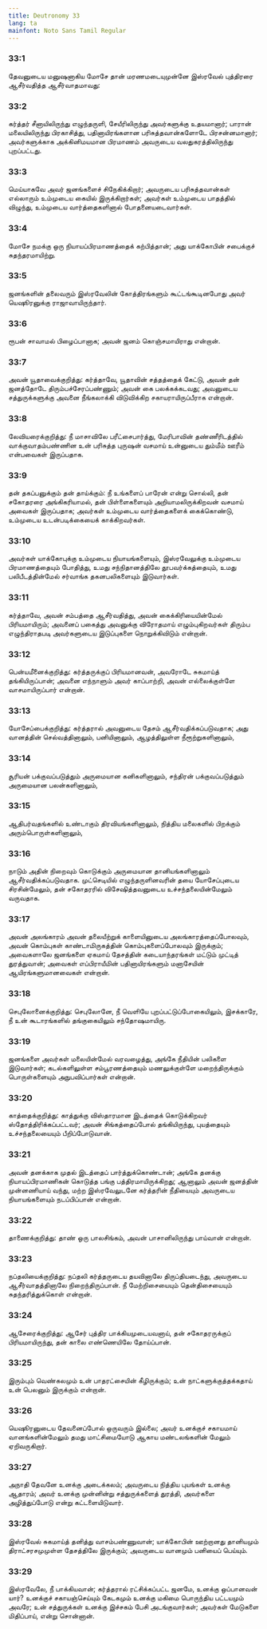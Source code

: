```yaml
---
title: Deutronomy 33
lang: ta
mainfont: Noto Sans Tamil Regular
---
```


###  33:1

தேவனுடைய மனுஷனாகிய மோசே தான் மரணமடையுமுன்னே இஸ்ரவேல் புத்திரரை ஆசீர்வதித்த ஆசீர்வாதமாவது:

###  33:2

கர்த்தர் சீனாயிலிருந்து எழுந்தருளி, சேயீரிலிருந்து அவர்களுக்கு உதயமானார்; பாரான் மலையிலிருந்து பிரகாசித்து, பதினாயிரங்களான பரிசுத்தவான்களோடே பிரசன்னமானார்; அவர்களுக்காக அக்கினிமயமான பிரமாணம் அவருடைய வலதுகரத்திலிருந்து புறப்பட்டது.

###  33:3

மெய்யாகவே அவர் ஜனங்களைச் சிநேகிக்கிறார்; அவருடைய பரிசுத்தவான்கள் எல்லாரும் உம்முடைய கையில் இருக்கிறார்கள்; அவர்கள் உம்முடைய பாதத்தில் விழுந்து, உம்முடைய வார்த்தைகளினால் போதனையடைவார்கள்.

###  33:4

மோசே நமக்கு ஒரு நியாயப்பிரமாணத்தைக் கற்பித்தான்; அது யாக்கோபின் சபைக்குச் சுதந்தரமாயிற்று.

###  33:5

ஜனங்களின் தலைவரும் இஸ்ரவேலின் கோத்திரங்களும் கூட்டங்கூடினபோது அவர் யெஷூரனுக்கு ராஜாவாயிருந்தார்.

###  33:6

ரூபன் சாவாமல் பிழைப்பானாக; அவன் ஜனம் கொஞ்சமாயிராது என்றான்.

###  33:7

அவன் யூதாவைக்குறித்து: கர்த்தாவே, யூதாவின் சத்தத்தைக் கேட்டு, அவன் தன் ஜனத்தோடே திரும்பச்சேரப்பண்ணும்; அவன் கை பலக்கக்கடவது; அவனுடைய சத்துருக்களுக்கு அவனை நீங்கலாக்கி விடுவிக்கிற சகாயராயிருப்பீராக என்றான்.

###  33:8

லேவியரைக்குறித்து: நீ மாசாவிலே பரீட்சைபார்த்து, மேரிபாவின் தண்ணீரிடத்தில் வாக்குவாதம்பண்ணின உன் பரிசுத்த புருஷன் வசமாய் உன்னுடைய தும்மீம் ஊரீம் என்பவைகள் இருப்பதாக.

###  33:9

தன் தகப்பனுக்கும் தன் தாய்க்கும்: நீ உங்களைப் பாரேன் என்று சொல்லி, தன் சகோதரரை அங்கிகரியாமல், தன் பிள்ளைகளையும் அறியாமலிருக்கிறவன் வசமாய் அவைகள் இருப்பதாக; அவர்கள் உம்முடைய வார்த்தைகளைக் கைக்கொண்டு, உம்முடைய உடன்படிக்கையைக் காக்கிறவர்கள்.

###  33:10

அவர்கள் யாக்கோபுக்கு உம்முடைய நியாயங்களையும், இஸ்ரவேலுக்கு உம்முடைய பிரமாணத்தையும் போதித்து, உமது சந்நிதானத்திலே தூபவர்க்கத்தையும், உமது பலிபீடத்தின்மேல் சர்வாங்க தகனபலிகளையும் இடுவார்கள்.

###  33:11

கர்த்தாவே, அவன் சம்பத்தை ஆசீர்வதித்து, அவன் கைக்கிரியையின்மேல் பிரியமாயிரும்; அவனைப் பகைத்து அவனுக்கு விரோதமாய் எழும்புகிறவர்கள் திரும்ப எழுந்திராதபடி அவர்களுடைய இடுப்புகளை நொறுக்கிவிடும் என்றான்.

###  33:12

பென்யமீனைக்குறித்து: கர்த்தருக்குப் பிரியமானவன், அவரோடே சுகமாய்த் தங்கியிருப்பான்; அவனை எந்நாளும் அவர் காப்பாற்றி, அவன் எல்லைக்குள்ளே வாசமாயிருப்பார் என்றான்.

###  33:13

யோசேப்பைக்குறித்து: கர்த்தரால் அவனுடைய தேசம் ஆசீர்வதிக்கப்படுவதாக; அது வானத்தின் செல்வத்தினாலும், பனியினாலும், ஆழத்திலுள்ள நீரூற்றுகளினாலும்,

###  33:14

சூரியன் பக்குவப்படுத்தும் அருமையான கனிகளினாலும், சந்திரன் பக்குவப்படுத்தும் அருமையான பலன்களினாலும்,

###  33:15

ஆதிபர்வதங்களில் உண்டாகும் திரவியங்களினாலும், நித்திய மலைகளில் பிறக்கும் அரும்பொருள்களினாலும்,

###  33:16

நாடும் அதின் நிறைவும் கொடுக்கும் அருமையான தானியங்களினாலும் ஆசீர்வதிக்கப்படுவதாக. முட்செடியில் எழுந்தருளினவரின் தயை யோசேப்புடைய சிரசின்மேலும், தன் சகோதரரில் விசேஷித்தவனுடைய உச்சந்தலையின்மேலும் வருவதாக.

###  33:17

அவன் அலங்காரம் அவன் தலையீற்றுக் காளையினுடைய அலங்காரத்தைப்போலவும், அவன் கொம்புகள் காண்டாமிருகத்தின் கொம்புகளைப்போலவும் இருக்கும்; அவைகளாலே ஜனங்களை ஏகமாய் தேசத்தின் கடையாந்தரங்கள் மட்டும் முட்டித் துரத்துவான்; அவைகள் எப்பிராயீமின் பதினாயிரங்களும் மனாசேயின் ஆயிரங்களுமானவைகள் என்றான்.

###  33:18

செபுலோனைக்குறித்து: செபுலோனே, நீ வெளியே புறப்பட்டுப்போகையிலும், இசக்காரே, நீ உன் கூடாரங்களில் தங்குகையிலும் சந்தோஷமாயிரு.

###  33:19

ஜனங்களை அவர்கள் மலையின்மேல் வரவழைத்து, அங்கே நீதியின் பலிகளை இடுவார்கள்; கடல்களிலுள்ள சம்பூரணத்தையும் மணலுக்குள்ளே மறைந்திருக்கும் பொருள்களையும் அநுபவிப்பார்கள் என்றான்.

###  33:20

காத்தைக்குறித்து: காத்துக்கு விஸ்தாரமான இடத்தைக் கொடுக்கிறவர் ஸ்தோத்திரிக்கப்பட்டவர்; அவன் சிங்கத்தைப்போல் தங்கியிருந்து, புயத்தையும் உச்சந்தலையையும் பீறிப்போடுவான்.

###  33:21

அவன் தனக்காக முதல் இடத்தைப் பார்த்துக்கொண்டான்; அங்கே தனக்கு நியாயப்பிரமாணிகன் கொடுத்த பங்கு பத்திரமாயிருக்கிறது; ஆனாலும் அவன் ஜனத்தின் முன்னணியாய் வந்து, மற்ற இஸ்ரவேலுடனே கர்த்தரின் நீதியையும் அவருடைய நியாயங்களையும் நடப்பிப்பான் என்றான்.

###  33:22

தாணைக்குறித்து: தாண் ஒரு பாலசிங்கம், அவன் பாசானிலிருந்து பாய்வான் என்றான்.

###  33:23

நப்தலியைக்குறித்து: நப்தலி கர்த்தருடைய தயவினாலே திருப்தியடைந்து, அவருடைய ஆசீர்வாதத்தினாலே நிறைந்திருப்பான். நீ மேற்றிசையையும் தென்திசையையும் சுதந்தரித்துக்கொள் என்றான்.

###  33:24

ஆசேரைக்குறித்து: ஆசேர் புத்திர பாக்கியமுடையவனாய், தன் சகோதரருக்குப் பிரியமாயிருந்து, தன் காலை எண்ணெயிலே தோய்ப்பான்.

###  33:25

இரும்பும் வெண்கலமும் உன் பாதரட்சையின் கீழிருக்கும்; உன் நாட்களுக்குத்தக்கதாய் உன் பெலனும் இருக்கும் என்றான்.

###  33:26

யெஷூரனுடைய தேவனைப்போல் ஒருவரும் இல்லை; அவர் உனக்குச் சகாயமாய் வானங்களின்மேலும் தமது மாட்சிமையோடு ஆகாய மண்டலங்களின் மேலும் ஏறிவருகிறார்.

###  33:27

அநாதி தேவனே உனக்கு அடைக்கலம்; அவருடைய நித்திய புயங்கள் உனக்கு ஆதாரம்; அவர் உனக்கு முன்னின்று சத்துருக்களைத் துரத்தி, அவர்களை அழித்துப்போடு என்று கட்டளையிடுவார்.

###  33:28

இஸ்ரவேல் சுகமாய்த் தனித்து வாசம்பண்ணுவான்; யாக்கோபின் ஊற்றானது தானியமும் திராட்சரசமுமுள்ள தேசத்திலே இருக்கும்; அவருடைய வானமும் பனியைப் பெய்யும்.

###  33:29

இஸ்ரவேலே, நீ பாக்கியவான்; கர்த்தரால் ரட்சிக்கப்பட்ட ஜனமே, உனக்கு ஒப்பானவன் யார்? உனக்குச் சகாயஞ்செய்யும் கேடகமும் உனக்கு மகிமை பொருந்திய பட்டயமும் அவரே; உன் சத்துருக்கள் உனக்கு இச்சகம் பேசி அடங்குவார்கள்; அவர்கள் மேடுகளை மிதிப்பாய், என்று சொன்னான்.

